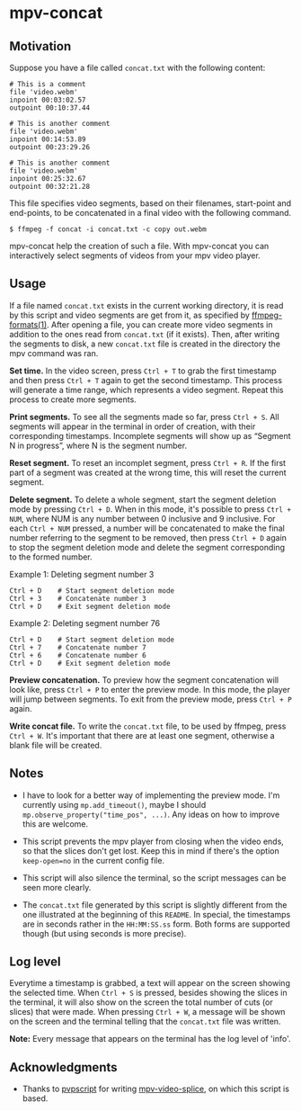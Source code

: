 # mpv-concat

## Motivation

Suppose you have a file called `concat.txt` with the following content:

	# This is a comment
	file 'video.webm'
	inpoint 00:03:02.57
	outpoint 00:10:37.44
	
	# This is another comment
	file 'video.webm'
	inpoint 00:14:53.89
	outpoint 00:23:29.26
	
	# This is another comment
	file 'video.webm'
	inpoint 00:25:32.67
	outpoint 00:32:21.28

This file specifies video segments, based on their filenames,
start-point and end-points, to be concatenated in a final video
with the following command.

	$ ffmpeg -f concat -i concat.txt -c copy out.webm

mpv-concat help the creation of such a file.  With mpv-concat you can
interactively select segments of videos from your mpv video player.


## Usage

If a file named `concat.txt` exists in the current working directory, it
is read by this script and video segments are get from it, as specified
by [ffmpeg-formats(1)](https://ffmpeg.org/ffmpeg-formats.html#concat).
After opening a file, you can create more video segments in addition to
the ones read from `concat.txt` (if it exists).  Then, after writing the
segments to disk, a new `concat.txt` file is created in the directory
the mpv command was ran.

**Set time.**
In the video screen, press `Ctrl + T` to grab the first timestamp and
then press `Ctrl + T` again to get the second timestamp. This process
will generate a time range, which represents a video segment.  Repeat
this process to create more segments.

**Print segments.**
To see all the segments made so far, press `Ctrl + S`.  All segments will
appear in the terminal in order of creation, with their corresponding
timestamps.  Incomplete segments will show up as “Segment N in progress”,
where N is the segment number.

**Reset segment.**
To reset an incomplet segment, press `Ctrl + R`.  If the first part of
a segment was created at the wrong time, this will reset the current
segment.

**Delete segment.**
To delete a whole segment, start the segment deletion mode by pressing
`Ctrl + D`.  When in this mode, it's possible to press `Ctrl + NUM`,
where NUM is any number between 0 inclusive and 9 inclusive.  For each
`Ctrl + NUM` pressed, a number will be concatenated to make the final
number referring to the segment to be removed, then press `Ctrl + D`
again to stop the segment deletion mode and delete the segment
corresponding to the formed number.

Example 1: Deleting segment number 3

	Ctrl + D 	# Start segment deletion mode
	Ctrl + 3	# Concatenate number 3
	Ctrl + D	# Exit segment deletion mode

Example 2: Deleting segment number 76

	Ctrl + D 	# Start segment deletion mode
	Ctrl + 7	# Concatenate number 7
	Ctrl + 6	# Concatenate number 6
	Ctrl + D	# Exit segment deletion mode

**Preview concatenation.**
To preview how the segment concatenation will look like, press `Ctrl + P`
to enter the preview mode.   In this mode, the player will jump between
segments.  To exit from the preview mode, press `Ctrl + P` again.

**Write concat file.**
To write the `concat.txt` file, to be used by ffmpeg, press `Ctrl + W`.
It's important that there are at least one segment, otherwise a blank
file will be created.


## Notes

* I have to look for a better way of implementing the preview mode.
  I'm currently using `mp.add_timeout()`,
  maybe I should `mp.observe_property("time_pos", ...)`.
  Any ideas on how to improve this are welcome.

* This script prevents the mpv player from closing when the video ends,
  so that the slices don't get lost.  Keep this in mind if there's the
  option `keep-open=no` in the current config file.

* This script will also silence the terminal, so the script messages
  can be seen more clearly.

* The `concat.txt` file generated by this script is slightly different
  from the one illustrated at the beginning of this `README`.  In
  special, the timestamps are in seconds rather in the `HH:MM:SS.ss`
  form.  Both forms are supported though (but using seconds is more
  precise).


## Log level

Everytime a timestamp is grabbed, a text will appear on the screen
showing the selected time.  When `Ctrl + S` is pressed, besides showing
the slices in the terminal, it will also show on the screen the total
number of cuts (or slices) that were made.  When pressing `Ctrl + W`, a
message will be shown on the screen and the terminal telling that the
`concat.txt` file was written.

**Note:** Every message that appears on the terminal has the log level of 'info'.


## Acknowledgments

* Thanks to [pvpscript](https://github.com/pvpscript) for writing
  [mpv-video-splice](https://github.com/pvpscript/mpv-video-splice),
  on which this script is based.
